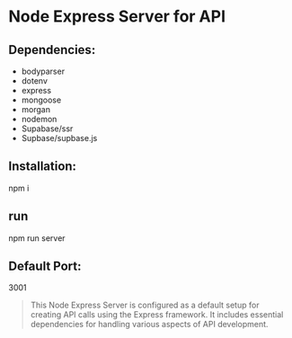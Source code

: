 # Node Express Server for API

## Dependencies:
- bodyparser
- dotenv
- express
- mongoose
- morgan
- nodemon
- Supabase/ssr
- Supbase/supbase.js

## Installation:
npm i

## run
npm run server

## Default Port:
3001

> This Node Express Server is configured as a default setup for creating API calls using the Express framework. It includes essential dependencies for handling various aspects of API development.

